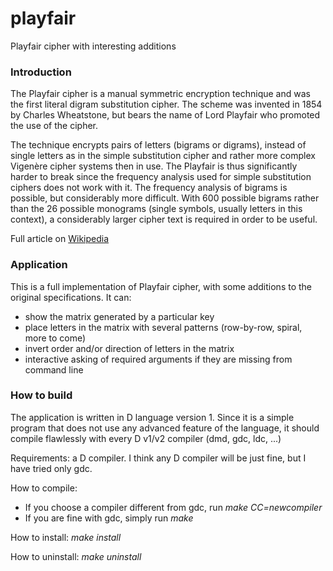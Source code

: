 # playfair
Playfair cipher with interesting additions


### Introduction
The Playfair cipher is a manual symmetric encryption technique and was the first literal digram substitution cipher. The scheme was invented in 1854 by Charles Wheatstone, but bears the name of Lord Playfair who promoted the use of the cipher.

The technique encrypts pairs of letters (bigrams or digrams), instead of single letters as in the simple substitution cipher and rather more complex Vigenère cipher systems then in use. The Playfair is thus significantly harder to break since the frequency analysis used for simple substitution ciphers does not work with it. The frequency analysis of bigrams is possible, but considerably more difficult. With 600 possible bigrams rather than the 26 possible monograms (single symbols, usually letters in this context), a considerably larger cipher text is required in order to be useful.

Full article on [Wikipedia](https://en.wikipedia.org/wiki/Playfair_cipher)


### Application
This is a full implementation of Playfair cipher, with some additions to the original specifications. It can:
- show the matrix generated by a particular key
- place letters in the matrix with several patterns (row-by-row, spiral, more to come)
- invert order and/or direction of letters in the matrix
- interactive asking of required arguments if they are missing from command line


### How to build
The application is written in D language version 1. Since it is a simple program that does not use any advanced feature of the language, it should compile flawlessly with every D v1/v2 compiler (dmd, gdc, ldc, ...)

Requirements: a D compiler. I think any D compiler will be just fine, but I have tried only gdc.

How to compile:

- If you choose a compiler different from gdc, run *make CC=newcompiler*
- If you are fine with gdc, simply run *make*

How to install: *make install*

How to uninstall: *make uninstall*
